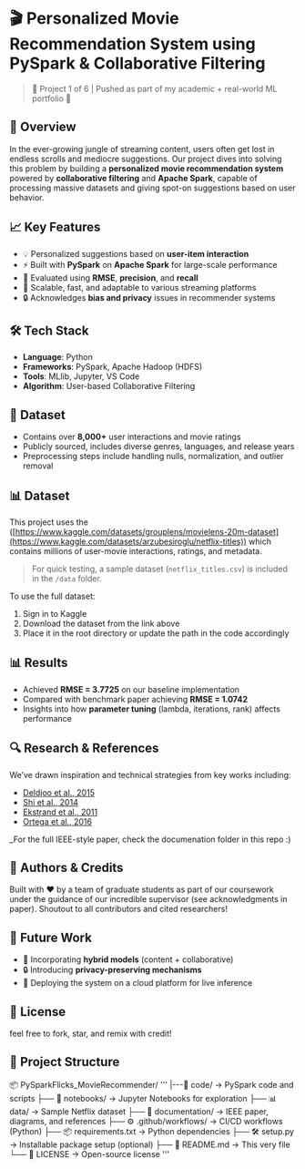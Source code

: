 # 🎬 Personalized Movie Recommendation System using PySpark & Collaborative Filtering

> 📌 Project 1 of 6 | Pushed as part of my academic + real-world ML portfolio 🚀

## 🧠 Overview
In the ever-growing jungle of streaming content, users often get lost in endless scrolls and mediocre suggestions. Our project dives into solving this problem by building a **personalized movie recommendation system** powered by **collaborative filtering** and **Apache Spark**, capable of processing massive datasets and giving spot-on suggestions based on user behavior.

## 📈 Key Features
- 💡 Personalized suggestions based on **user-item interaction**
- ⚡ Built with **PySpark** on **Apache Spark** for large-scale performance
- 🧪 Evaluated using **RMSE**, **precision**, and **recall**
- 🤝 Scalable, fast, and adaptable to various streaming platforms
- 🔒 Acknowledges **bias and privacy** issues in recommender systems

## 🛠️ Tech Stack
- **Language**: Python
- **Frameworks**: PySpark, Apache Hadoop (HDFS)
- **Tools**: MLlib, Jupyter, VS Code
- **Algorithm**: User-based Collaborative Filtering

## 📂 Dataset
- Contains over **8,000+** user interactions and movie ratings
- Publicly sourced, includes diverse genres, languages, and release years
- Preprocessing steps include handling nulls, normalization, and outlier removal

## 📊 Dataset

This project uses the ([https://www.kaggle.com/datasets/grouplens/movielens-20m-dataset](https://www.kaggle.com/datasets/arzubesiroglu/netflix-titles)) which contains millions of user-movie interactions, ratings, and metadata.

> For quick testing, a sample dataset (`netflix_titles.csv`) is included in the `/data` folder.

To use the full dataset:
1. Sign in to Kaggle
2. Download the dataset from the link above
3. Place it in the root directory or update the path in the code accordingly


## 📊 Results
- Achieved **RMSE = 3.7725** on our baseline implementation
- Compared with benchmark paper achieving **RMSE = 1.0742**
- Insights into how **parameter tuning** (lambda, iterations, rank) affects performance

## 🔍 Research & References
We’ve drawn inspiration and technical strategies from key works including:
- [Deldjoo et al., 2015](#)
- [Shi et al., 2014](#)
- [Ekstrand et al., 2011](#)
- [Ortega et al., 2016](#)

_For the full IEEE-style paper, check the documenation folder in this repo :) 

## 🧠 Authors & Credits
Built with ❤️ by a team of graduate students as part of our coursework under the guidance of our incredible supervisor (see acknowledgments in paper). Shoutout to all contributors and cited researchers!

## 📌 Future Work
- 🧠 Incorporating **hybrid models** (content + collaborative)
- 🔒 Introducing **privacy-preserving mechanisms**
- 🎯 Deploying the system on a cloud platform for live inference

## 📎 License
feel free to fork, star, and remix with credit!

## 📁 Project Structure

📦 PySparkFlicks_MovieRecommender/
'''
|---🧠 code/                  → PySpark code and scripts
├── 📒 notebooks/             → Jupyter Notebooks for exploration
├── 📊 data/                  → Sample Netflix dataset
├── 📄 documentation/         → IEEE paper, diagrams, and references
├── ⚙️ .github/workflows/     → CI/CD workflows (Python)
├── 📦 requirements.txt       → Python dependencies
├── 🛠️ setup.py               → Installable package setup (optional)
├── 📘 README.md              → This very file
└── 🧾 LICENSE                → Open-source license
'''

